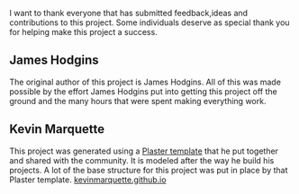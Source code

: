 I want to thank everyone that has submitted feedback,ideas and contributions to this project. Some individuals deserve as special thank you for helping make this project a success.

## James Hodgins

The original author of this project is James Hodgins. All of this was made possible by the effort James Hodgins put into getting this project off the ground and the many hours that were spent making everything work.

## Kevin Marquette

This project was generated using a [Plaster template](https://github.com/KevinMarquette/PlasterTemplates) that he put together and shared with the community. It is modeled after the way he build his projects. A lot of the base structure for this project was put in place by that Plaster template. [kevinmarquette.github.io](http://kevinmarquette.github.io)
